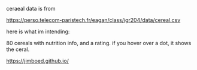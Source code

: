 ceraeal  data is  from 

https://perso.telecom-paristech.fr/eagan/class/igr204/data/cereal.csv



here is what im intending: 

80 cereals with nutrition info, and a rating.
if you  hover over a dot, it shows the ceral. 

https://jimboed.github.io/
